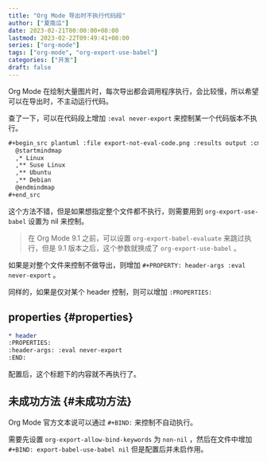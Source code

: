 ```yaml
---
title: "Org Mode 导出时不执行代码段"
author: ["夏南瓜"]
date: 2023-02-21T00:00:00+08:00
lastmod: 2023-02-22T09:49:41+08:00
series: ["org-mode"]
tags: ["org-mode", "org-export-use-babel"]
categories: ["开发"]
draft: false
---
```


Org Mode 在绘制大量图片时，每次导出都会调用程序执行，会比较慢，所以希望可以在导出时，不主动运行代码。

查了一下，可以在代码段上增加 `:eval never-export` 来控制某一个代码版本不执行。

```org
#+begin_src plantuml :file export-not-eval-code.png :results output :cmdline -charset utf-8 :exports both :eval never-export
  @startmindmap
  ,* Linux
  ,** Suse Linux
  ,** Ubuntu
  ,** Debian
  @endmindmap
#+end_src
```

这个方法不错，但是如果想指定整个文件都不执行，则需要用到 `org-export-use-babel` 设置为 nil 来控制。

> 在 Org Mode 9.1 之前，可以设置 `org-export-babel-evaluate` 来跳过执行，但是 9.1 版本之后，这个参数就换成了 `org-export-use-babel` 。

如果是对整个文件来控制不做导出，则增加 `#+PROPERTY: header-args :eval never-export` 。

同样的，如果是仅对某个 header 控制，则可以增加 `:PROPERTIES:`


## properties {#properties}

```org
* header
:PROPERTIES:
:header-args: :eval never-export
:END:
```

配置后，这个标题下的内容就不再执行了。


## 未成功方法 {#未成功方法}

Org Mode 官方文本说可以通过 `#+BIND:` 来控制不自动执行。

需要先设置 `org-export-allow-bind-keywords` 为 `non-nil` ，然后在文件中增加 `#+BIND: export-babel-use-babel nil` 但是配置后并未启作用。
